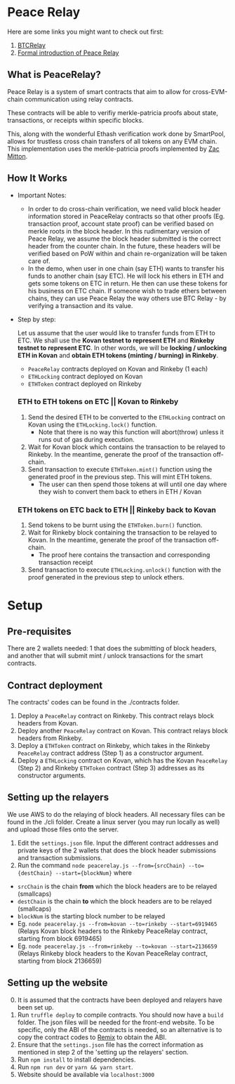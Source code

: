 # Peace Relay
Here are some links you might want to check out first:
1. [BTCRelay](https://github.com/ethereum/btcrelay)
2. [Formal introduction of Peace Relay](https://medium.com/@loiluu/peacerelay-connecting-the-many-ethereum-blockchains-22605c300ad3)

## What is PeaceRelay?
Peace Relay is a system of smart contracts that aim to allow for cross-EVM-chain communication using relay contracts.

These contracts will be able to verifiy merkle-patricia proofs about state, transactions, or receipts within specific blocks.

This, along with the wonderful Ethash verification work done by SmartPool, allows for trustless cross chain transfers of all tokens on any EVM chain. This implementation uses the merkle-patricia proofs implemented by [Zac Mitton](https://github.com/zmitton/eth-proof).

## How It Works
* Important Notes:
  * In order to do cross-chain verification, we need valid block header information stored in PeaceRelay contracts so that other proofs (Eg. transaction proof, account state proof) can be verified based on merkle roots in the block header. In this rudimentary version of Peace Relay, we assume the block header submitted is the correct header from the counter chain. In the future, these headers will be verified based on PoW within and chain re-organization will be taken care of.
  * In the demo, when user in one chain (say ETH) wants to transfer his funds to another chain (say ETC). He will lock his ethers in ETH and gets some tokens on ETC in return. He then can use these tokens for his business on ETC chain. If someone wish to trade ethers between chains, they can use Peace Relay the way others use BTC Relay - by verifying a transaction and its value.
  
* Step by step:

  Let us assume that the user would like to transfer funds from ETH to ETC. We shall use the **Kovan testnet to represent ETH** and **Rinkeby testnet to represent ETC**. In other words, we will be **locking / unlocking ETH in Kovan** and **obtain ETH tokens (minting / burning) in Rinkeby**.
  * `PeaceRelay` contracts deployed on Kovan and Rinkeby (1 each)
  * `ETHLocking` contract deployed on Kovan
  * `ETHToken` contract deployed on Rinkeby
  
  ### ETH to ETH tokens on ETC || Kovan to Rinkeby
  1. Send the desired ETH to be converted to the `ETHLocking` contract on Kovan using the `ETHLocking.lock()` function.
      - Note that there is no way this function will abort(throw) unless it runs out of gas during execution.
  2. Wait for Kovan block which contains the transaction to be relayed to Rinkeby. In the meantime, generate the proof of the transaction off-chain.
  3. Send transaction to execute `ETHToken.mint()` function using the generated proof in the previous step. This will mint ETH tokens.
      - The user can then spend those tokens at will until one day where they wish to convert them back to ethers in ETH / Kovan

  ### ETH tokens on ETC back to ETH || Rinkeby back to Kovan
  1. Send tokens to be burnt using the `ETHToken.burn()` function.
  2. Wait for Rinkeby block containing the transaction to be relayed to Kovan. In the meantime, generate the proof of the transaction off-chain.
      - The proof here contains the transaction and corresponding transaction receipt
  3. Send transaction to execute `ETHLocking.unlock()` function with the proof generated in the previous step to unlock ethers.

# Setup 
## Pre-requisites
There are 2 wallets needed: 1 that does the submitting of block headers, and another that will submit mint / unlock transactions for the smart contracts.

## Contract deployment
The contracts' codes can be found in the ./contracts folder.
1. Deploy a `PeaceRelay` contract on Rinkeby. This contract relays block headers from Kovan. 
2. Deploy another `PeaceRelay` contract on Kovan. This contract relays block headers from Rinkeby.
3. Deploy a `ETHToken` contract on Rinkeby, which takes in the Rinkeby `PeaceRelay` contract address (Step 1) as a constructor argument.
4. Deploy a `ETHLocking` contract on Kovan, which has the Kovan `PeaceRelay` (Step 2) and Rinkeby `ETHToken` contract (Step 3) addresses  as its constructor arguments.

## Setting up the relayers
We use AWS to do the relaying of block headers. All necessary files can be found in the ./cli folder. Create a linux server (you may run locally as well) and upload those files onto the server.
1. Edit the `settings.json` file. Input the different contract addresses and private keys of the 2 wallets that does the block header submissions and transaction submissions.
2. Run the command `node peacerelay.js --from={srcChain} --to={destChain} --start={blockNum}` where
  * `srcChain` is the chain **from** which the block headers are to be relayed (smallcaps)
  * `destChain` is the chain **to** which the block headers are to be relayed (smallcaps)
  * `blockNum` is the starting block number to be relayed
  * Eg. `node peacerelay.js --from=kovan --to=rinkeby --start=6919465` (Relays Kovan block headers to the Rinkeby PeaceRelay contract,  starting from block 6919465)
  * Eg. `node peacerelay.js --from=rinkeby --to=kovan --start=2136659` (Relays Rinkeby block headers to the Kovan PeaceRelay contract, starting from block 2136659)
  
## Setting up the website
0. It is assumed that the contracts have been deployed and relayers have been set up.
1. Run `truffle deploy` to compile contracts. You should now have a `build` folder. The json files will be needed for the front-end website. To be specific, only the ABI of the contracts is needed, so an alternative is to copy the contract codes to [Remix](http://remix.ethereum.org) to obtain the ABI.
2. Ensure that the `settings.json` file has the correct information as mentioned in step 2 of the 'setting up the relayers' section.
3. Run `npm install` to install dependencies.
4. Run `npm run dev` or `yarn && yarn start`.
5. Website should be available via `localhost:3000`

